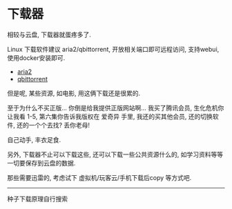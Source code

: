 # 下载器

相较与云盘, 下载器就蛋疼多了.

Linux 下载软件建议 aria2/qbittorrent, 开放相关端口即可远程访问, 支持webui, 使用docker安装即可.
- [aria2](/setup/soft/options/aria2)
- [qbittorrent](/setup/soft/options/qbittorrent)

但是呢, 某些资源, 如电影, 用这俩下载还是很累的.

至于为什么不买正版... 你倒是给我提供正版网站啊... 我买了腾讯会员, 生化危机你让我看 1-5, 第六集你告诉我版权在 爱奇异 手里, 我还的买其他会员, 还的切换软件, 还的一个个去找? 丢你老母!

自己动手, 丰衣足食.

另外, 下载器不止可以下载这些, 还可以下载一些公共资源什么的, 如学习资料等等一切要保存到云盘的数据.

那些需要迅雷的, 考虑试下 虚拟机/玩客云/手机下载后copy 等方式吧.

---

种子下载原理自行搜索
